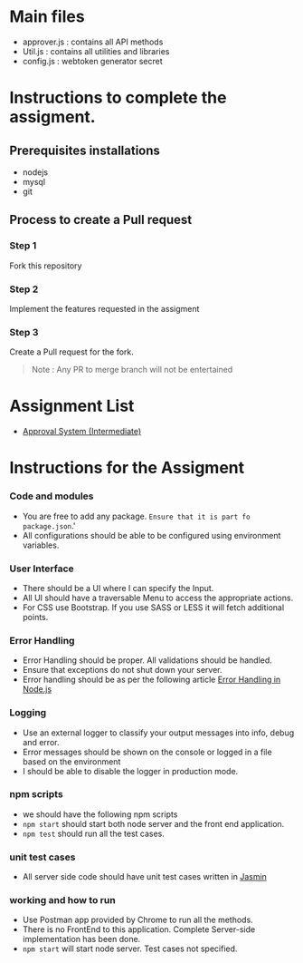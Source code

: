 # Main files
 * approver.js : contains all API methods
 * Util.js : contains all utilities and libraries
 * config.js : webtoken generator secret
 


# Instructions to complete the assigment.

## Prerequisites installations
  * nodejs
  * mysql
  * git
  
  

## Process to create a Pull request
### Step 1

Fork this repository

### Step 2

Implement the features requested in the assigment

### Step 3

Create a Pull request for the fork.

> Note : Any PR to merge branch will not be entertained

# Assignment List
* [Approval System (Intermediate)](./Assignment-2.md)

# Instructions for the Assigment
### Code and modules
 * You are free to add any package. ``Ensure that it is part fo package.json``.'
 * All configurations should be able to be configured using environment variables.
 
### User Interface
 * There should be a UI where I can specify the Input.
 * All UI should have a traversable Menu to access the appropriate actions.
 * For CSS use Bootstrap. If you use SASS or LESS it will fetch additional points.
 
### Error Handling
 * Error Handling should be proper. All validations should be handled.
 * Ensure that exceptions do not shut down your server.
 * Error handling should be as per the following article [Error Handling in Node.js](https://www.joyent.com/node-js/production/design/errors)
 
 
### Logging
 * Use an external logger to classify your output messages into info, debug and error.
 * Error messages should be shown on the console or logged in a file based on the environment
 * I should be able to disable the logger in production mode.
 
### npm scripts 
 * we should have the following npm scripts
 * `npm start` should start both node server and the front end application.
 * `npm test` should run all the test cases.
 
### unit test cases
 * All server side code should have unit test cases written in [Jasmin](https://jasmine.github.io)
 
### working and how to run
 * Use Postman app provided by Chrome to run all the methods. 
 * There is no FrontEnd to this application. Complete Server-side implementation has been done. 
 * `npm start` will start node server. Test cases not specified. 
